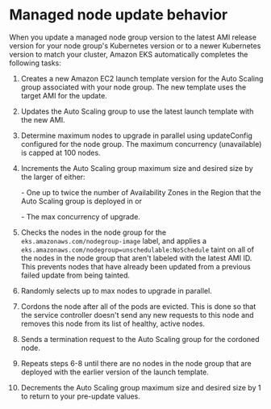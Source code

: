# Managed node update behavior<a name="managed-node-update-behavior"></a>

When you update a managed node group version to the latest AMI release version for your node group's Kubernetes version or to a newer Kubernetes version to match your cluster, Amazon EKS automatically completes the following tasks:

1. Creates a new Amazon EC2 launch template version for the Auto Scaling group associated with your node group\. The new template uses the target AMI for the update\.

1. Updates the Auto Scaling group to use the latest launch template with the new AMI\.

1. Determine maximum nodes to upgrade in parallel using updateConfig configured for the node group\. The maximum concurrency \(unavailable\) is capped at 100 nodes\. 

1. Increments the Auto Scaling group maximum size and desired size by the larger of either:

   \- One up to twice the number of Availability Zones in the Region that the Auto Scaling group is deployed in or

   \- The max concurrency of upgrade\.

1. Checks the nodes in the node group for the `eks.amazonaws.com/nodegroup-image` label, and applies a `eks.amazonaws.com/nodegroup=unschedulable:NoSchedule` taint on all of the nodes in the node group that aren't labeled with the latest AMI ID\. This prevents nodes that have already been updated from a previous failed update from being tainted\.

1. Randomly selects up to max nodes to upgrade in parallel\.

1. Cordons the node after all of the pods are evicted\. This is done so that the service controller doesn't send any new requests to this node and removes this node from its list of healthy, active nodes\.

1. Sends a termination request to the Auto Scaling group for the cordoned node\.

1. Repeats steps 6\-8 until there are no nodes in the node group that are deployed with the earlier version of the launch template\.

1. Decrements the Auto Scaling group maximum size and desired size by 1 to return to your pre\-update values\.